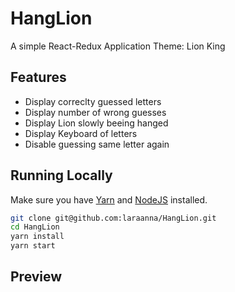 # HangLion
A simple React-Redux Application
Theme: Lion King

## Features
* Display correclty guessed letters
* Display number of wrong guesses
* Display Lion slowly beeing hanged
* Display Keyboard of letters
* Disable guessing same letter again

## Running Locally

Make sure you have [Yarn](https://yarnpkg.com/en/) and [NodeJS](https://nodejs.org/en/) installed.

```bash
git clone git@github.com:laraanna/HangLion.git
cd HangLion
yarn install
yarn start
```

## Preview
